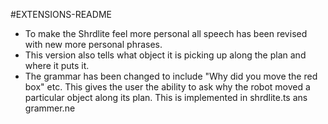 #EXTENSIONS-README
- To make the Shrdlite feel more personal all speech has been revised with new more personal phrases.
- This version also tells what object it is picking up along the plan and where it puts it.
- The grammar has been changed to include "Why did you move the red box" etc. This gives the user the ability to ask why the robot moved a particular object along its plan. This  is implemented in shrdlite.ts ans grammer.ne

